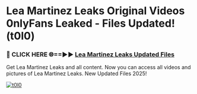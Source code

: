 # Lea Martinez Leaks Original Videos 0nlyFans Leaked - Files Updated! (t0l0)

<h3>🔴 CLICK HERE 🌐==►► <a href="https://tinyurl.com/3hn5wdd3" rel="nofollow">Lea Martinez Leaks Updated Files</a></h3>

Get Lea Martinez Leaks and all content. Now you can access all videos and pictures of Lea Martinez Leaks. New Updated Files 2025!

[![t0l0](https://i.imgur.com/4HnBqBT.gif)](https://tinyurl.com/3hn5wdd3)
